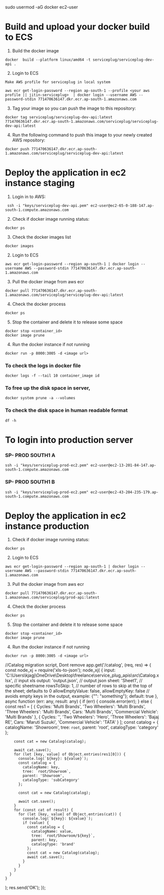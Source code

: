 
<!-- Docker enable -->
sudo usermod -aG docker ec2-user

# Build and upload your docker build to ECS

1. Build the docker image
```
docker  build --platform linux/amd64 -t serviceplug/serviceplug-dev-api .
```

2. Login to ECS

`
 Make AWS profile for serviceplug in local system
`
```
aws ecr get-login-password --region ap-south-1 --profile <your aws profile || jitin-serviceplug>  | docker login --username AWS --password-stdin 771470636147.dkr.ecr.ap-south-1.amazonaws.com
```


3. Tag your image so you can push the image to this repository:

```
docker tag serviceplug/serviceplug-dev-api:latest 771470636147.dkr.ecr.ap-south-1.amazonaws.com/serviceplug/serviceplug-dev-api:latest
```

4. Run the following command to push this image to your newly created AWS repository:

```
docker push 771470636147.dkr.ecr.ap-south-1.amazonaws.com/serviceplug/serviceplug-dev-api:latest
```

# Deploy the application in ec2 instance staging

1. Login in to AWS:
```
 ssh -i "keys/serviceplug-dev-api.pem" ec2-user@ec2-65-0-188-147.ap-south-1.compute.amazonaws.com
 ```
2. Check if docker image running status:
```
docker ps
```
3. Check the docker images list
```
docker images
```

2. Login to ECS
```
aws ecr get-login-password --region ap-south-1 | docker login --username AWS --password-stdin 771470636147.dkr.ecr.ap-south-1.amazonaws.com
```
3. Pull the docker image from aws ecr
```
docker pull 771470636147.dkr.ecr.ap-south-1.amazonaws.com/serviceplug/serviceplug-dev-api:latest
```
4. Check the docker process
```
docker ps
```
5. Stop the container and delete it to release some space
```
docker stop <container_id>
docker image prune
```
4. Run the docker instance if not running
```
docker run -p 8000:3005 -d <image url>
```

### To check the logs in docker file
```
docker logs -f --tail 10 container_image id
```

### To free up the disk space in server,

```
docker system prune -a --volumes
```

### To check the disk space in human readable format
```
df -h
```

# To login into production server

### SP- PROD SOUTH1 A
```
ssh -i "keys/serviceplug-prod-ec2.pem" ec2-user@ec2-13-201-84-147.ap-south-1.compute.amazonaws.com
```
### SP- PROD SOUTH1 B
```
ssh -i "keys/serviceplug-prod-ec2.pem" ec2-user@ec2-43-204-235-179.ap-south-1.compute.amazonaws.com
```


# Deploy the application in ec2 instance production

1. Check if docker image running status:
```
docker ps
```
2. Login to ECS
```
aws ecr get-login-password --region ap-south-1 | docker login --username AWS --password-stdin 771470636147.dkr.ecr.ap-south-1.amazonaws.com
```
3. Pull the docker image from aws ecr
```
docker pull 771470636147.dkr.ecr.ap-south-1.amazonaws.com/serviceplug/prod-api:latest
```
4. Check the docker process
```
docker ps
```
5. Stop the container and delete it to release some space
```
docker stop <container_id>
docker image prune
```
4. Run the docker instance if not running
```
docker run -p 8000:3005 -d <image url>
```

//Catalog migration script, Dont remove
app.get('/catalog', (req, res) => {
  const node_xj = require('xls-to-json');
  node_xj(
    {
      input:
        'C:\\Users\\kjagj\\OneDrive\\Desktop\\freelance\\service_plug_apis\\src\\Catalog.xlsx', // input xls
      output: 'output.json', // output json
      sheet: 'Sheet1', // specific sheetname
      rowsToSkip: 1, // number of rows to skip at the top of the sheet; defaults to 0
      allowEmptyValue: false,
      allowEmptyKey: false // avoids empty keys in the output, example: {"": "something"}; default: true
    },
    async function (err: any, result: any) {
      if (err) {
        console.error(err);
      } else {
        const res1 = [
          {
            Cycles: 'Multi Brands',
            'Two Wheelers': 'Multi Brands',
            'Three Wheelers': 'Multi Brands',
            Cars: 'Multi Brands',
            'Commercial Vehicle': 'Multi Brands'
          },
          {
            Cycles: '',
            'Two Wheelers': 'Hero',
            'Three Wheelers': 'Bajaj RE',
            Cars: 'Maruti Suzuki',
            'Commercial Vehicle': 'TATA'
          }
        ];
        const catalog = {
          catalogName: 'Showroom',
          tree: `root`,
          parent: 'root',
          catalogType: 'category'
        };

        const cat = new Catalog(catalog);

        await cat.save();
        for (let [key, value] of Object.entries(res1[0])) {
          console.log(`${key}: ${value}`);
          const catalog = {
            catalogName: key,
            tree: `root/Showroom`,
            parent: 'Showroom',
            catalogType: 'subCategory'
          };

          const cat = new Catalog(catalog);

          await cat.save();
        }
        for (const cat of result) {
          for (let [key, value] of Object.entries(cat)) {
            console.log(`${key}: ${value}`);
            if (value) {
              const catalog = {
                catalogName: value,
                tree: `root/Showroom/${key}`,
                parent: key,
                catalogType: 'brand'
              };
              const cat = new Catalog(catalog);
              await cat.save();
            }
          }
        }
      }
    }
  );
  res.send('OK');
});
